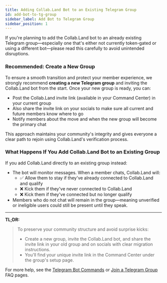 ```yaml
---
title: Adding Collab.Land Bot to an Existing Telegram Group
id: add-bot-to-tg-group
sidebar_label: Add Bot to Telegram Group
sidebar_position: 1
---
```


If you're planning to add the Collab.Land bot to an already existing Telegram group—especially one that's either not currently token-gated or using a different bot—please read this carefully to avoid unintended disruptions.

### Recommended: Create a New Group
To ensure a smooth transition and protect your member experience, we strongly recommend **creating a new Telegram group** and inviting the Collab.Land bot from the start. Once your new group is ready, you can:
- Post the Collab.Land invite link (available in your Command Center) in your current group
- Also share the invite link on your socials to make sure all current and future members know where to go
- Notify members about the move and when the new group will become the primary chat 

This approach maintains your community's integrity and gives everyone a clear path to rejoin using Collab.Land's verification process.


### What Happens If You Add Collab.Land Bot to an Existing Group
If you add Collab.Land directly to an existing group instead:
- The bot will monitor messages. When a member chats, Collab.Land will:
  - ✅ Allow them to stay if they've already connected to Collab.Land and qualify
  - ❌ Kick them if they've never connected to Collab.Land
  - ❌ Kick them if they've connected but no longer qualify
- Members who do not chat will remain in the group—meaning unverified or ineligible users could still be present until they speak.


---

**TL;DR:**

> To preserve your community structure and avoid surprise kicks:
> - Create a new group, invite the Collab.Land bot, and share the invite link in your old group and on socials with clear migration instructions.
> - You'll find your unique invite link in the Command Center under the group's setup page.


For more help, see the [Telegram Bot Commands](./tg-commands.md) or [Join a Telegram Group](./join-tg-group.md) FAQ pages. 